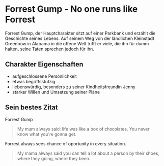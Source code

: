 # Forrest Gump - No one runs like Forrest
Forrest Gump, der Hauptcharakter sitzt auf einer Parkbank und erzählt die Geschichte seines Lebens. Auf seinem Weg von der ländlichen Kleinstadt Greenbow in Alabama in die offene Welt trifft er viele, die ihn für dumm halten, seine Taten sprechen jedoch für ihn.

## Charakter Eigenschaften
* aufgeschlossene Persönlichkeit
* etwas begriffsstutzig
* liebenswürdig, besonders zu seiner Kindheitsfreundin Jenny
* starker Willen und Umsetzung seiner Pläne

## Sein bestes Zitat
Forrest Gump
> My mum always said: life was like a box of chocolates. You never know what you're gonna get.

Forrest always sees chance of oportunity in every situation.
> My mama always said you can tell a lot about a person by their shoes, where they going, where they been.
